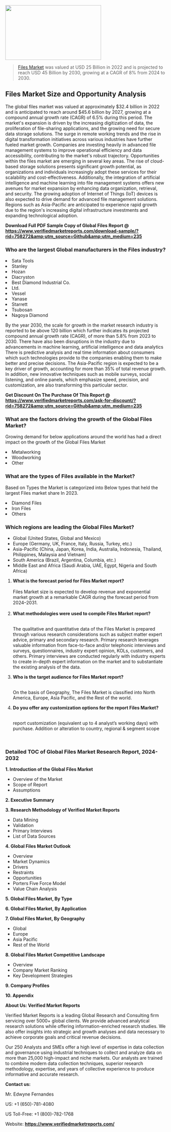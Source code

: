 <img src="https://ffe5etoiles.com/wp-content/uploads/2024/12/MST1-300x171.png" alt="" width="300" height="171" class="alignnone size-medium wp-image-20088" /><blockquote><p><p><a href="https://www.verifiedmarketreports.com/download-sample/?rid=758272&utm_source=Github&utm_medium=235" target="_blank">Files Market</a> was valued at USD 25 Billion in 2022 and is projected to reach USD 45 Billion by 2030, growing at a CAGR of 8% from 2024 to 2030.</p></blockquote><p><h2>Files Market Size and Opportunity Analysis</h2> The global files market was valued at approximately $32.4 billion in 2022 and is anticipated to reach around $45.6 billion by 2027, growing at a compound annual growth rate (CAGR) of 6.5% during this period. The market's expansion is driven by the increasing digitization of data, the proliferation of file-sharing applications, and the growing need for secure data storage solutions. The surge in remote working trends and the rise in digital transformation initiatives across various industries have further fueled market growth. Companies are investing heavily in advanced file management systems to improve operational efficiency and data accessibility, contributing to the market's robust trajectory. Opportunities within the files market are emerging in several key areas. The rise of cloud-based storage solutions presents significant growth potential, as organizations and individuals increasingly adopt these services for their scalability and cost-effectiveness. Additionally, the integration of artificial intelligence and machine learning into file management systems offers new avenues for market expansion by enhancing data organization, retrieval, and security. The growing adoption of Internet of Things (IoT) devices is also expected to drive demand for advanced file management solutions. Regions such as Asia-Pacific are anticipated to experience rapid growth due to the region's increasing digital infrastructure investments and expanding technological adoption. </p><p class=""><strong>Download Full PDF Sample Copy of Global Files Report @ <a href="https://www.verifiedmarketreports.com/download-sample/?rid=758272&amp;utm_source=Github&amp;utm_medium=235" target="_blank">https://www.verifiedmarketreports.com/download-sample/?rid=758272&amp;utm_source=Github&amp;utm_medium=235</a></strong></p><h3 id="" class="">Who are the largest Global manufacturers in the Files industry?</h3><p><li>Sata Tools</li><li> Stanley</li><li> Hozan</li><li> Diacryston</li><li> Best Diamond Industrial Co.</li><li> Ltd.</li><li> Vessel</li><li> Yanase</li><li> Starrett</li><li> Tsubosan</li><li> Nagoya Diamond</li></p><div class=""><div class="" dir="" data-message-author-role="" data-message-id="" data-message-model-slug=""><div class=""><div class=""><div class=""><div class="" dir="" data-message-author-role="" data-message-id="" data-message-model-slug=""><div class=""><div class=""><p>By the year 2030, the scale for growth in the market research industry is reported to be above 120 billion which further indicates its projected compound annual growth rate (CAGR), of more than 5.8% from 2023 to 2030. There have also been disruptions in the industry due to advancements in machine learning, artificial intelligence and data analytics There is predictive analysis and real time information about consumers which such technologies provide to the companies enabling them to make better and precise decisions. The Asia-Pacific region is expected to be a key driver of growth, accounting for more than 35% of total revenue growth. In addition, new innovative techniques such as mobile surveys, social listening, and online panels, which emphasize speed, precision, and customization, are also transforming this particular sector.</p><p><strong>Get Discount On The Purchase Of This Report @&nbsp; <a href="https://www.verifiedmarketreports.com/ask-for-discount/?rid=758272&amp;utm_source=Github&amp;utm_medium=235" target="_blank">https://www.verifiedmarketreports.com/ask-for-discount/?rid=758272&amp;utm_source=Github&amp;utm_medium=235</a></strong></p></div></div></div></div></div></div></div></div><h3 id="" class="">What are the factors driving the growth of the Global Files Market?</h3><p id="" class="">Growing demand for below applications around the world has had a direct impact on the growth of the Global Files Market</p><p id="" class=""><li>Metalworking</li><li> Woodworking</li><li> Other</li></p><h3 id="" class="">What are the types of Files available in the Market?</h3><p id="" class="">Based on Types the Market is categorized into Below types that held the largest Files market share In 2023.</p><p id="" class=""><li>Diamond Files</li><li> Iron Files</li><li> Others</li></p><h3 id="" class="">Which regions are leading the Global Files Market?</h3><ul><li>Global (United States, Global and Mexico)</li><li>Europe (Germany, UK, France, Italy, Russia, Turkey, etc.)</li><li>Asia-Pacific (China, Japan, Korea, India, Australia, Indonesia, Thailand, Philippines, Malaysia and Vietnam)</li><li>South America (Brazil, Argentina, Columbia, etc.)</li><li>Middle East and Africa (Saudi Arabia, UAE, Egypt, Nigeria and South Africa)</li></ul><p><ol><li><strong>What is the forecast period for Files Market report?<br /></strong><br /><span data-sheets-root="1" data-sheets-value="{&quot;1&quot;:2,&quot;2&quot;:&quot;XXXX size is expected to develop revenue and exponential market growth at a remarkable CAGR during the forecast period from 2024&ndash;2030.&quot;}" data-sheets-userformat="{&quot;2&quot;:12674,&quot;4&quot;:{&quot;1&quot;:2,&quot;2&quot;:16776960},&quot;10&quot;:2,&quot;11&quot;:0,&quot;15&quot;:&quot;Arial&quot;,&quot;16&quot;:12}">Files Market size is expected to develop revenue and exponential market growth at a remarkable CAGR during the forecast period from 2024&ndash;2031.</span><br /><br /></li><li><strong>What methodologies were used to compile Files Market report?<br /><br /></strong><p>The qualitative and quantitative data of the&nbsp;Files Market is prepared through various research considerations such as subject matter expert advice, primary and secondary research. Primary research leverages valuable information from face-to-face and/or telephonic interviews and surveys, questionnaires, industry expert opinion, KOLs, customers, and others. Primary interviews are conducted regularly with industry experts to create in-depth expert information on the market and to substantiate the existing analysis of the data.&nbsp;</p></li><li><strong>Who is the target audience for Files Market report?<br /><br /></strong><p>On the basis of Geography, The&nbsp;Files Market is classified into North America, Europe, Asia Pacific, and the Rest of the world.</p></li><li><strong>Do you offer any customization options for the report Files Market?<br /><br /></strong><p>report customization (equivalent up to 4 analyst&rsquo;s working days) with purchase. Addition or alteration to country, regional &amp; segment scope</p><p>&nbsp;</p></li></ol></p><h3 id="" class="">Detailed TOC of Global Files Market Research Report, 2024-2032</h3><p id="" class=""><strong>1. Introduction of the Global Files Market</strong></p><ul><li>Overview of the Market</li><li>Scope of Report</li><li>Assumptions</li></ul><p id="" class=""><strong>2. Executive Summary</strong></p><p id="" class=""><strong>3. Research Methodology of&nbsp;Verified Market Reports</strong></p><ul><li>Data Mining</li><li>Validation</li><li>Primary Interviews</li><li>List of Data Sources</li></ul><p id="" class=""><strong>4. Global Files Market Outlook</strong></p><ul><li>Overview</li><li>Market Dynamics</li><li>Drivers</li><li>Restraints</li><li>Opportunities</li><li>Porters Five Force Model</li><li>Value Chain Analysis</li></ul><p id="" class=""><strong>5. Global Files Market, By&nbsp;Type</strong></p><p id="" class=""><strong>6. Global Files Market, By Application</strong></p><p id="" class=""><strong>7. Global Files Market, By Geography</strong></p><ul><li>Global</li><li>Europe</li><li>Asia Pacific</li><li>Rest of the World</li></ul><p id="" class=""><strong>8. Global Files Market Competitive Landscape</strong></p><ul><li>Overview</li><li>Company Market Ranking</li><li>Key Development Strategies</li></ul><p id="" class=""><strong>9. Company Profiles</strong></p><p id="" class=""><strong>10. Appendix</strong></p><p id="" class=""><strong>About Us: Verified Market Reports</strong></p><p id="" class="">Verified Market Reports is a leading Global Research and Consulting firm servicing over 5000+ global clients. We provide advanced analytical research solutions while offering information-enriched research studies. We also offer insights into strategic and growth analyses and data necessary to achieve corporate goals and critical revenue decisions.</p><p id="" class="">Our 250 Analysts and SMEs offer a high level of expertise in data collection and governance using industrial techniques to collect and analyze data on more than 25,000 high-impact and niche markets. Our analysts are trained to combine modern data collection techniques, superior research methodology, expertise, and years of collective experience to produce informative and accurate research.</p><p id="" class=""><strong>Contact us:</strong></p><p id="" class="">Mr. Edwyne Fernandes</p><p id="" class="">US: +1 (650)-781-4080</p><p id="" class="">US Toll-Free: +1 (800)-782-1768</p><p id="" class="">Website: <a target="" data-test-app-aware-link=""><strong>https://www.verifiedmarketreports.com/</strong></a></p>

